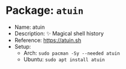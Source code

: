 # Package: `atuin`

- Name: atuin
- Description: ✨ Magical shell history
- Reference: https://atuin.sh
- Setup:
  - Arch: `sudo pacman -Sy --needed atuin`
  - Ubuntu: `sudo apt install atuin`

